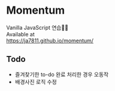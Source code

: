 # Momentum
Vanilla JavaScript 연습👨‍🎓   
Available at   
https://ja7811.github.io/momentum/   
   
## Todo   
- 즐겨찾기한 to-do 완료 처리한 경우 오동작   
- 배경사진 로직 수정   
